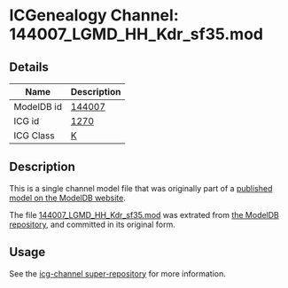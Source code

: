 # ICGenealogy Channel: 144007\_LGMD\_HH\_Kdr\_sf35.mod

## Details

Name | Description
---- | -----------
ModelDB id | [144007](http://senselab.med.yale.edu/ModelDB/ShowModel.cshtml?model=144007)
ICG id | [1270](http://icg.neurotheory.ox.ac.uk/channels/1/1270)
ICG Class | [K](http://icg.neurotheory.ox.ac.uk/channels/1)

## Description

This is a single channel model file that was originally part of a [published model on the ModelDB website](http://senselab.med.yale.edu/mModelDB/ShowModel.cshtml?model=144007).

The file [144007\_LGMD\_HH\_Kdr\_sf35.mod](144007_LGMD_HH_Kdr_sf35.mod) was extrated from [the ModelDB repository](http://senselab.med.yale.edu/ModelDB/ShowModel.cshtml?model=144007), and committed in its original form.

## Usage

See the [icg-channel super-repository](https://github.com/icgenealogy/icg-channels) for more information.
